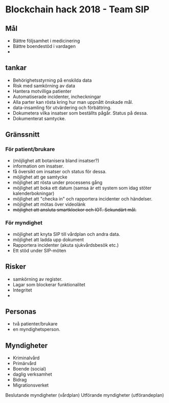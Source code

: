 # Blockchain hack 2018 - Team SIP

## Mål

- Bättre följsamhet i medicinering
- Bättre boendestöd i vardagen
- 

## tankar

* Behörighetsstyrning på enskilda data
* Risk med samkörning av data
* Hantera motvilliga patienter
* Automatiserade incidenter, incheckningar
* Alla parter kan rösta kring hur man uppnått önskade mål.
* data-insamling för utvärdering och förbättring.
* Dokumetera vilka insatser som beställts pågår. Status på dessa.
* Dokumenterat samtycke.


## Gränssnitt

### För patient/brukare

* (möjlighet att botanisera bland insatser?)
* information om insatser.
* få översikt om insatser och status för dessa.
* möjlighet att ge samtycke
* möjlighet att rösta under processens gång
* möjlighet att boka ett datum (samsa är ett system som idag stöter kalenderbokningar)
* möjlighet att "checka in" och rapportera incidenter och händelser.
* möjlighet att mötas över videolänk
* ~~möjlighet att ansluta smartklockor och IOT. Sekundärt mål.~~

### För myndighet

* möjlighet att knyta SIP till vårdplan och andra data.
* möjlighet att ladda upp dokument
* Rapportera incidenter (akuta sjukvårdsbesök etc.)
* Ett stöd under SIP-möten

## Risker

* samkörning av register.
* Lagar som blockerar funktionalitet
* Integritet
* 

## Personas

* två patienter/brukare
* en myndighetsperson.

## Myndigheter

* Kriminalvård
* Primärvård
* Boende (social)
* daglig verksamhet
* Bidrag
* Migrationsverket

Beslutande myndigheter (vårdplan)
Utförande myndigheter (utförandeplan)
